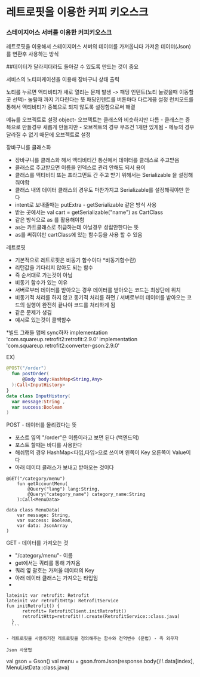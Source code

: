 # 레트로핏을 이용한 커피 키오스크

### 스테이지어스 서버를 이용한 커피키오스크

레트로핏을 이용해서 스테이지어스 서버의 데이터를 가져옵니다 
가져온 데이터(Json)를 변환후 사용하는 방식 

##데이터가 달라지더라도 돌아갈 수 있도록 만드는 것이 중요 

서비스의 노티피케이션을 이용해 장바구니 상태 출력 

노티를 누르면 액티비티가 새로 열리는 문제 발생 
-> 패딩 인텐트(노티 눌렀을때 이동할 곳 선택)- 눌릴때 까지 기다린다는 뜻 
  패딩인텐트를 버튼마다 다르게끔 설정 
  런치모드를 통해서 액티비티가 중복으로 되지 않도록 설정함으로써 해결 
  
메뉴를 오브젝트로 설정 
  object- 오브젝트는 클래스와 비슷하지만 다름 
        - 클래스는 증복으로 만들경우 새롭게 만들지만 
        - 오브젝트의 경우 무조건 1개만 있게됨 
        - 메뉴의 경우 달라질 수 없기 때문에 오브젝트로 설정 

장바구니를 클래스화 
  - 장바구니를 클래스화 해서 액티비티간 통신에서 데이터를 클래스로 주고받음 
  - 클래스로 주고받으면 이름을 인덱스로 관리 안해도 되서 용이 
  - 클래스를 액티비티 또는 프라그먼트 간 주고 받기 위해서는 Serializable 을 설정해줘야함
  - 클래스 내의 데이터 클래스의 경우도 마찬가지고 Serializable를 설정해줘야만 한다 
  - intent로 보내줄때는 putExtra - getSerializable 같은 방식 사용 
  - 받는 곳에서는 val cart = getSerializable("name") as CartClass 
  - 같은 방식으로 as 를 활용해야함 
  - as는 카트클래스로 취급하는데 아닐경우 성립안한다는 뜻 
  - as를 써줘야만 cartClass에 있는 함수등을 사용 할 수 있음 
  
레트로핏 
  - 기본적으로 레트로핏은 비동기 함수이다 
  *비동기함수란)
  - 리턴값을 기다리지 않아도 되는 함수 
  - 즉 순서대로 가는것이 아님 
  - 비동기 함수가 있는 이유 
  - 서버로부터 데이터를 받아오는 경우 데이터를 받아오는 코드는 최상단에 위치
  - 비동기적 처리를 하지 않고 동기적 처리를 하면 / 서버로부터 데이터를 받아오는 코드의 실행이 완전히 끝나야 코드를 처리하게 됨 
  - 같은 문제가 생김
  - 예시로 있는것이 콜백함수 

*빌드 그래들 앱에 sync하자
    implementation 'com.squareup.retrofit2:retrofit:2.9.0'
    implementation 'com.squareup.retrofit2:converter-gson:2.9.0'
   
  EX)
  ```kotlin
  @POST("/order")
    fun postOrder(
        @Body body:HashMap<String,Any>
    ):Call<InputHistory>
}
data class InputHistory(
    var message:String ,
    var success:Boolean
)
```

POST - 데이터를 올리겠다는 뜻 
  - 포스트 옆의 "/order"은 이름이라고 보면 된다 (백엔드의)
  - 포스트 할때는 바디를 사용한다 
  - 해쉬맵의 경우 HashMap<타입,타입>으로 쓰이며 왼쪽이 Key 오른쪽이 Value이다 
  - 아래 데이터 클래스가 보내고 받아오는 것이다 
  
  

```
@GET("/category/menu")
    fun getAccountMenu(
        @Query("lang") lang:String,
        @Query("category_name") category_name:String
    ):Call<MenuData>
    
data class MenuData(
    var message: String,
    var success: Boolean,
    var data: JsonArray
)
```

GET - 데이터를 가져오는 것 
  - "/category/menu"- 이름 
  - get에서는 쿼리를 통해 가져옴 
  - 쿼리 옆 괄호는 가져올 데이터의 Key
  - 아래 데이터 클래스는 가져오는 타입임 
  - 
  ```
lateinit var retrofit: Retrofit
lateinit var retrofitHttp: RetrofitService
fun initRetrofit() {
        retrofit= RetrofitClient.initRetrofit()
        retrofitHttp=retrofit!!.create(RetrofitService::class.java)
    }
    ```

- 레트로핏을 사용하기전 레트로핏을 정의해주는 함수와 전역변수 (문법) - 즉 외우자 

Json 사용법 

```
val gson = Gson()
val menu = gson.fromJson(response.body()!!.data[index], MenuListData::class.java)
```




  
